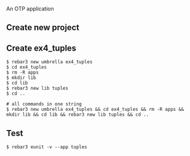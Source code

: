 An OTP application

Create new project
----	
Create ex4_tuples
----	
	$ rebar3 new umbrella ex4_tuples
	$ cd ex4_tuples
	$ rm -R apps
	$ mkdir lib
	$ cd lib
	$ rebar3 new lib tuples
	$ cd ..
	
	# all commands in one string
	$ rebar3 new umbrella ex4_tuples && cd ex4_tuples && rm -R apps && mkdir lib && cd lib && rebar3 new lib tuples && cd ..

Test
-----
	$ rebar3 eunit -v --app tuples